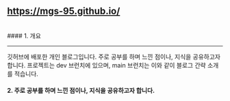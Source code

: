 ## https://mgs-95.github.io/
<br>
#### 1. 개요
<hr>
깃허브에 배포한 개인 블로그입니다.
주로 공부를 하며 느낀 점이나, 지식을 공유하고자 합니다.
프로젝트는 dev 브런치에 있으며, main 브런치는 이와 같이 블로그 간략 소개를 적습니다.

#### 2. 주로 공부를 하며 느낀 점이나, 지식을 공유하고자 합니다.



